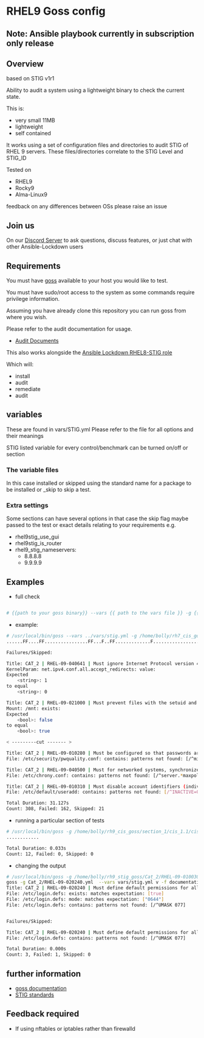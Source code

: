 # RHEL9 Goss config

## Note: Ansible playbook currently in subscription only release

## Overview

based on STIG v1r1

Ability to audit a system using a lightweight binary to check the current state.

This is:

- very small 11MB
- lightweight
- self contained

It works using a set of configuration files and directories to audit STIG of RHEL 9 servers. These files/directories correlate to the STIG Level and STIG_ID

Tested on

- RHEL9
- Rocky9
- Alma-Linux9

feedback on any differences between OSs please raise an issue

## Join us

On our [Discord Server](https://discord.io/ansible-lockdown) to ask questions, discuss features, or just chat with other Ansible-Lockdown users

## Requirements

You must have [goss](https://github.com/goss-org/goss/) available to your host you would like to test.

You must have sudo/root access to the system as some commands require privilege information.

Assuming you have already clone this repository you can run goss from where you wish.

Please refer to the audit documentation for usage.

- [Audit Documents](https://ansible-lockdown.readthedocs.io/en/latest/audit/getting-started-audit.html)

This also works alongside the [Ansible Lockdown RHEL8-STIG role](https://github.com/ansible-lockdown/RHEL8-STIG)

Which will:

- install
- audit
- remediate
- audit

## variables

These are found in vars/STIG.yml
Please refer to the file for all options and their meanings

STIG listed variable for every control/benchmark can be turned on/off or section

### The variable files

In this case installed or skipped using the standard name for a package to be installed or _skip to skip a test.

### Extra settings

Some sections can have several options in that case the skip flag maybe passed to the test or exact details relating to your requirements
e.g.

- rhel9stig_use_gui
- rhel9stig_is_router
- rhel9_stig_nameservers:
  - 8.8.8.8
  - 9.9.9.9

## Examples

- full check

```sh

# {{path to your goss binary}} --vars {{ path to the vars file }} -g {{path to your clone of this repo }}/goss.yml v

```

- example:

```sh
# /usr/local/bin/goss --vars ../vars/stig.yml -g /home/bolly/rh7_cis_goss/goss.yml validate
......FF....FF................FF...F..FF.............F........................FSSSS.............FS.F.F.F.F.........FFFFF....

Failures/Skipped:

Title: CAT_2 | RHEL-09-040641 | Must ignore Internet Protocol version 4 (IPv4) Internet Control Message Protocol (ICMP) redirect messages from being accepted.
KernelParam: net.ipv4.conf.all.accept_redirects: value:
Expected
    <string>: 1
to equal
    <string>: 0

Title: CAT_2 | RHEL-09-021000 | Must prevent files with the setuid and setgid bit set from being executed on file systems that are used with removable media.
Mount: /mnt: exists:
Expected
    <bool>: false
to equal
    <bool>: true

< ---------cut ------- >

Title: CAT_2 | RHEL-09-010280 | Must be configured so that passwords are a minimum of 15 characters in length.
File: /etc/security/pwquality.conf: contains: patterns not found: [/^minlen = 15/]

Title: CAT_2 | RHEL-09-040500 | Must for networked systems, synchronize clocks with a server that is synchronized to one of the redundant United States Naval Observatory (USNO) time servers, a time server designated for the appropriate DoD network (NIPRNet/SIPRNet), and/or the Global Positioning System (GPS).
File: /etc/chrony.conf: contains: patterns not found: [/^server.*maxpoll 10/]

Title: CAT_2 | RHEL-09-010310 | Must disable account identifiers (individuals, groups, roles, and devices) if the password expires.
File: /etc/default/useradd: contains: patterns not found: [/^INACTIVE=0/]

Total Duration: 31.127s
Count: 308, Failed: 162, Skipped: 21
```

- running a particular section of tests

```sh
# /usr/local/bin/goss -g /home/bolly/rh9_cis_goss/section_1/cis_1.1/cis_1.1.22.yml  validate
............

Total Duration: 0.033s
Count: 12, Failed: 0, Skipped: 0
```

- changing the output

```sh
# /usr/local/bin/goss -g /home/bolly/rh9_stig_goss/Cat_2/RHEL-09-010030.yml  validate -f documentation
goss -g Cat_2/RHEL-09-020240.yml  --vars vars/stig.yml v -f documentation
Title: CAT_2 | RHEL-09-020240 | Must define default permissions for all authenticated users in such a way that the user can only read and modify their own files.
File: /etc/login.defs: exists: matches expectation: [true]
File: /etc/login.defs: mode: matches expectation: ["0644"]
File: /etc/login.defs: contains: patterns not found: [/^UMASK 077]


Failures/Skipped:

Title: CAT_2 | RHEL-09-020240 | Must define default permissions for all authenticated users in such a way that the user can only read and modify their own files.
File: /etc/login.defs: contains: patterns not found: [/^UMASK 077]

Total Duration: 0.000s
Count: 3, Failed: 1, Skipped: 0
```

## further information

- [goss documentation](https://github.com/goss-org/goss/blob/master/docs/manual.md#patterns)
- [STIG standards](https://public.cyber.mil/stigs/)

## Feedback required

- If using nftables or iptables rather than firewalld
